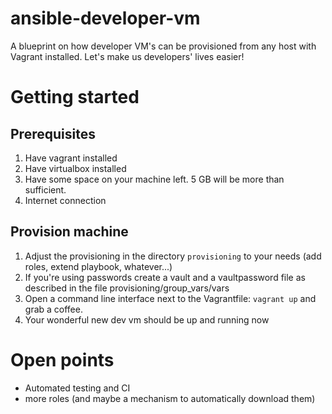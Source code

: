 # ansible-developer-vm
A blueprint on how developer VM's can be provisioned from any host with Vagrant installed. Let's make us developers' lives easier!

# Getting started

## Prerequisites
1. Have vagrant installed
2. Have virtualbox installed
3. Have some space on your machine left. 5 GB will be more than sufficient. 
4. Internet connection

## Provision machine
1. Adjust the provisioning in the directory `provisioning` to your needs (add roles, extend playbook, whatever...)
2. If you're using passwords create a vault and a vaultpassword file as described in the file provisioning/group_vars/vars
3. Open a command line interface next to the Vagrantfile: `vagrant up` and grab a coffee.
4. Your wonderful new dev vm should be up and running now

# Open points
* Automated testing and CI
* more roles (and maybe a mechanism to automatically download them)
